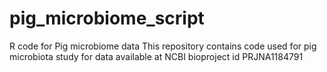 # pig_microbiome_script
R code for Pig microbiome data
This repository contains code used for pig microbiota study for data available at NCBI bioproject id PRJNA1184791
